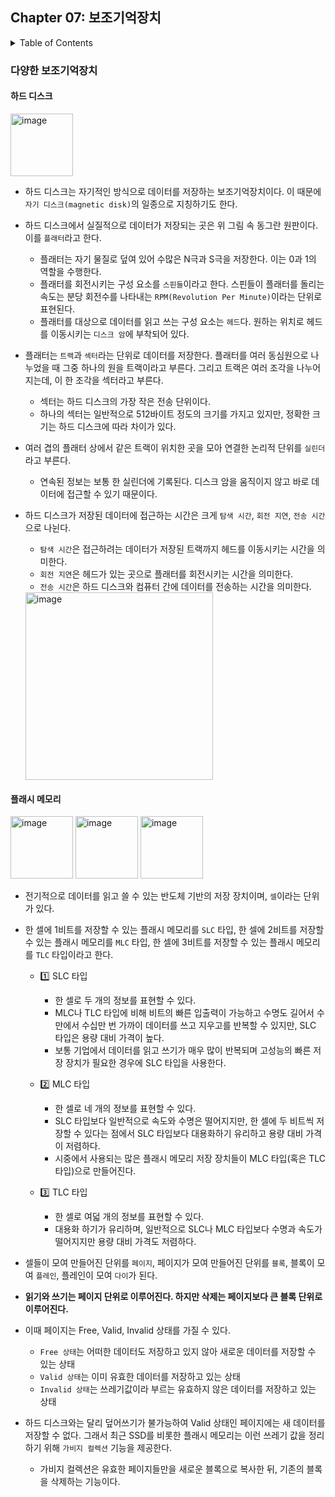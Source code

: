 <!--
bold 처리
** **

js 코드 작성
```js

```

링크
[보여질 단어](URL 주소)

형광펜 처리
` `
-->

## Chapter 07: 보조기억장치

<details>
<summary>Table of Contents</summary>

- 다양한 보조기억장치
  - 하드 디스크[:link:](#하드-디스크)
  - 플래시 메모리[:link:]
- RAID의 정의와 종류[:link:]
  - RAID의 정의[:link:]
  - RAID의 종류[:link:]
  </details>

### 다양한 보조기억장치

#### 하드 디스크

<img width="100" alt="image" src="https://github.com/SeongHo-C/reading-books-for-programmers/assets/83394485/4bb5dbf5-af6d-4f8a-a2c0-7ed11626c9f2">

- 하드 디스크는 자기적인 방식으로 데이터를 저장하는 보조기억장치이다. 이 때문에 `자기 디스크(magnetic disk)`의 일종으로 지칭하기도 한다.
- 하드 디스크에서 실질적으로 데이터가 저장되는 곳은 위 그림 속 동그란 원판이다. 이를 `플래터`라고 한다.
  - 플래터는 자기 물질로 덮여 있어 수많은 N극과 S극을 저장한다. 이는 0과 1의 역할을 수행한다.
  - 플래터를 회전시키는 구성 요소를 `스핀들`이라고 한다. 스핀들이 플래터를 돌리는 속도는 분당 회전수를 나타내는 `RPM(Revolution Per Minute)`이라는 단위로 표현된다.
  - 플래터를 대상으로 데이터를 읽고 쓰는 구성 요소는 `헤드`다. 원하는 위치로 헤드를 이동시키는 `디스크 암`에 부착되어 있다.
- 플래터는 `트랙`과 `섹터`라는 단위로 데이터를 저장한다. 플래터를 여러 동심원으로 나누었을 때 그중 하나의 원을 트랙이라고 부른다. 그리고 트랙은 여러 조각을 나누어지는데, 이 한 조각을 섹터라고 부른다.
  - 섹터는 하드 디스크의 가장 작은 전송 단위이다.
  - 하나의 섹터는 일반적으로 512바이트 정도의 크기를 가지고 있지만, 정확한 크기는 하드 디스크에 따라 차이가 있다.
- 여러 겹의 플래터 상에서 같은 트랙이 위치한 곳을 모아 연결한 논리적 단위를 `실린더`라고 부른다.
  - 연속된 정보는 보통 한 실린더에 기록된다. 디스크 암을 움직이지 않고 바로 데이터에 접근할 수 있기 때문이다.
- 하드 디스크가 저장된 데이터에 접근하는 시간은 크게 `탐색 시간`, `회전 지연`, `전송 시간`으로 나뉜다.

  - `탐색 시간`은 접근하려는 데이터가 저장된 트랙까지 헤드를 이동시키는 시간을 의미한다.
  - `회전 지연`은 헤드가 있는 곳으로 플래터를 회전시키는 시간을 의미한다.
  - `전송 시간`은 하드 디스크와 컴퓨터 간에 데이터를 전송하는 시간을 의미한다.

  <img width="300" alt="image" src="https://github.com/SeongHo-C/reading-books-for-programmers/assets/83394485/4f9f280d-0304-4cf9-8dc3-37cf50ddeccc">

#### 플래시 메모리

<img width="100" alt="image" src="https://github.com/SeongHo-C/reading-books-for-programmers/assets/83394485/b8bb1eff-f519-4d7f-9eea-afca42aca427">
<img width="100" alt="image" src="https://github.com/SeongHo-C/reading-books-for-programmers/assets/83394485/1ec456ba-7585-4025-ab98-6522d8656c4a">
<img width="100" alt="image" src="https://github.com/SeongHo-C/reading-books-for-programmers/assets/83394485/2b301f92-22cd-4ac6-bdc7-edff37954968">

- 전기적으로 데이터를 읽고 쓸 수 있는 반도체 기반의 저장 장치이며, `셀`이라는 단위가 있다.
- 한 셀에 1비트를 저장할 수 있는 플래시 메모리를 `SLC` 타입, 한 셀에 2비트를 저장할 수 있는 플래시 메모리를 `MLC` 타입, 한 셀에 3비트를 저장할 수 있는 플래시 메모리를 `TLC` 타입이라고 한다.

  - 1️⃣ SLC 타입

    - 한 셀로 두 개의 정보를 표현할 수 있다.
    - MLC나 TLC 타입에 비해 비트의 빠른 입출력이 가능하고 수명도 길어서 수만에서 수십만 번 가까이 데이터를 쓰고 지우고를 반복할 수 있지만, SLC 타입은 용량 대비 가격이 높다.
    - 보통 기업에서 데이터를 읽고 쓰기가 매우 많이 반복되며 고성능의 빠른 저장 장치가 필요한 경우에 SLC 타입을 사용한다.

  - 2️⃣ MLC 타입

    - 한 셀로 네 개의 정보를 표현할 수 있다.
    - SLC 타입보다 일반적으로 속도와 수명은 떨어지지만, 한 셀에 두 비트씩 저장할 수 있다는 점에서 SLC 타입보다 대용화하기 유리하고 용량 대비 가격이 저렴하다.
    - 시중에서 사용되는 많은 플래시 메모리 저장 장치들이 MLC 타입(혹은 TLC 타입)으로 만들어진다.

  - 3️⃣ TLC 타입

    - 한 셀로 여덟 개의 정보를 표현할 수 있다.
    - 대용화 하기가 유리하며, 일반적으로 SLC나 MLC 타입보다 수명과 속도가 떨어지지만 용량 대비 가격도 저렴하다.

- 셀들이 모여 만들어진 단위를 `페이지`, 페이지가 모여 만들어진 단위를 `블록`, 블록이 모여 `플레인`, 플레인이 모여 `다이`가 된다.
- **읽기와 쓰기는 페이지 단위로 이루어진다. 하지만 삭제는 페이지보다 큰 블록 단위로 이루어진다.**
- 이때 페이지는 Free, Valid, Invalid 상태를 가질 수 있다.
  - `Free 상태`는 어떠한 데이터도 저장하고 있지 않아 새로운 데이터를 저장할 수 있는 상태
  - `Valid 상태`는 이미 유효한 데이터를 저장하고 있는 상태
  - `Invalid 상태`는 쓰레기값이라 부르는 유효하지 않은 데이터를 저장하고 있는 상태
- 하드 디스크와는 달리 덮어쓰기가 불가능하여 Valid 상태인 페이지에는 새 데이터를 저장할 수 없다. 그래서 최근 SSD를 비롯한 플래시 메모리는 이런 쓰레기 값을 정리하기 위해 `가비지 컬렉션` 기능을 제공한다.
  - 가비지 컬렉션은 유효한 페이지들만을 새로운 블록으로 복사한 뒤, 기존의 블록을 삭제하는 기능이다.
